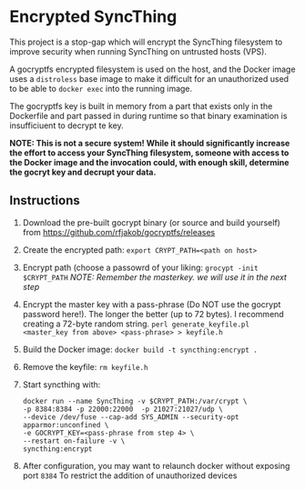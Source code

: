 # Encrypted SyncThing

This project is a stop-gap which will encrypt the SyncThing filesystem to
improve security when running SyncThing on untrusted hosts (VPS).

A gocryptfs encrypted filesystem is used on the host, and the Docker image
uses a `distroless` base image to make it difficult for an unauthorized used
to be able to `docker exec` into the running image.

The gocryptfs key is built in memory from a part that exists only
in the Dockerfile and part passed in during runtime so that binary examination
is insufficiuent to decrypt te key.

**NOTE: This is not a secure system!  While it should significantly increase the
effort to access your SyncThing filesystem, someone with access to the Docker
image and the invocation could, with enough skill, determine the gocryt key and
decrupt your data.**

## Instructions
1. Download the pre-built gocrypt binary (or source and build yourself) from
   https://github.com/rfjakob/gocryptfs/releases

2. Create the encrypted path:
   `export CRYPT_PATH=<path on host>`

3. Encrypt path (choose a passowrd of your liking: `grocypt -init $CRYPT_PATH`
   *NOTE: Remember the masterkey.  we will use it in the next step*

4. Encrypt the master key with a pass-phrase (Do NOT use the gocrypt password here!).
   The longer the better (up to 72 bytes).  I recommend creating a 72-byte random string.
   `perl generate_keyfile.pl <master_key from above> <pass-phrase> > keyfile.h`

5. Build the Docker image: `docker build -t syncthing:encrypt .`

6. Remove the keyfile: `rm keyfile.h`

7. Start syncthing with:
   ```
   docker run --name SyncThing -v $CRYPT_PATH:/var/crypt \
   -p 8384:8384 -p 22000:22000  -p 21027:21027/udp \
   --device /dev/fuse --cap-add SYS_ADMIN --security-opt apparmor:unconfined \
   -e GOCRYPT_KEY=<pass-phrase from step 4> \
   --restart on-failure -v \
   syncthing:encrypt
   ```
 
 8. After configuration, you may want to relaunch docker without exposing port `8384`
    To restrict the addition of unauthorized devices
